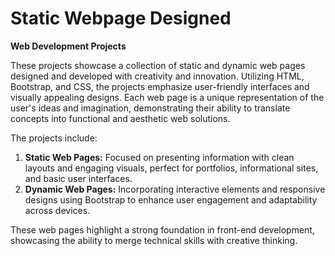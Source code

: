 # Static Webpage Designed
**Web Development Projects**  

These projects showcase a collection of static and dynamic web pages designed and developed with creativity and innovation. Utilizing HTML, Bootstrap, and CSS, the projects emphasize user-friendly interfaces and visually appealing designs. Each web page is a unique representation of the user's ideas and imagination, demonstrating their ability to translate concepts into functional and aesthetic web solutions.  

The projects include:  
  1. **Static Web Pages:** Focused on presenting information with clean layouts and engaging visuals, perfect for portfolios, informational sites, and basic user interfaces.  
  2. **Dynamic Web Pages:** Incorporating interactive elements and responsive designs using Bootstrap to enhance user engagement and adaptability across devices.  

These web pages highlight a strong foundation in front-end development, showcasing the ability to merge technical skills with creative thinking.
